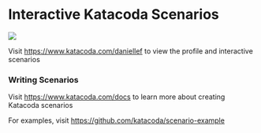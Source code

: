 # Interactive Katacoda Scenarios

[![](http://shields.katacoda.com/katacoda/daniellef/count.svg)](https://www.katacoda.com/daniellef "Get your profile on Katacoda.com")

Visit https://www.katacoda.com/daniellef to view the profile and interactive scenarios

### Writing Scenarios
Visit https://www.katacoda.com/docs to learn more about creating Katacoda scenarios

For examples, visit https://github.com/katacoda/scenario-example
